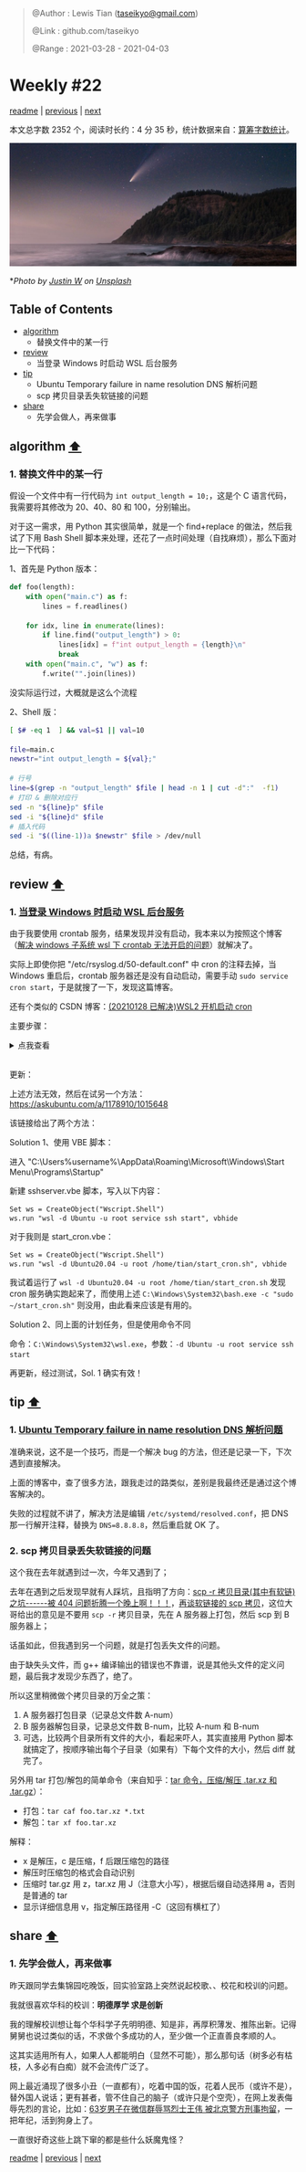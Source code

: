 > @Author  : Lewis Tian (taseikyo@gmail.com)
>
> @Link    : github.com/taseikyo
>
> @Range   : 2021-03-28 - 2021-04-03

# Weekly #22

[readme](../README.md) | [previous](202103W4.md) | [next](202104W1.md)

本文总字数 2352 个，阅读时长约：4 分 35 秒，统计数据来自：[算筹字数统计](http://www.xiqei.com/tools?p=tj)。

![](../images/2021/03/justin-w-cvLJgYak-n4-unsplash.jpg)

\**Photo by [Justin W](https://unsplash.com/@jayphoto) on [Unsplash](https://unsplash.com/photos/cvLJgYak-n4)*

## Table of Contents

- [algorithm](#algorithm-)
	- 替换文件中的某一行
- [review](#review-)
	- 当登录 Windows 时启动 WSL 后台服务
- [tip](#tip-)
	- Ubuntu Temporary failure in name resolution DNS 解析问题
	- scp 拷贝目录丢失软链接的问题
- [share](#share-)
	- 先学会做人，再来做事

## algorithm [⬆](#weekly-22)

### 1. 替换文件中的某一行

假设一个文件中有一行代码为 `int output_length = 10;`，这是个 C 语言代码，我需要将其修改为 20、40、80 和 100，分别输出。

对于这一需求，用 Python 其实很简单，就是一个 find+replace 的做法，然后我试了下用 Bash Shell 脚本来处理，还花了一点时间处理（自找麻烦），那么下面对比一下代码：

1、首先是 Python 版本：

```Python
def foo(length):
	with open("main.c") as f:
		lines = f.readlines()

	for idx, line in enumerate(lines):
		if line.find("output_length") > 0:
			lines[idx] = f"int output_length = {length}\n"
			break
	with open("main.c", "w") as f:
		f.write("".join(lines))
```

没实际运行过，大概就是这么个流程

2、Shell 版：

```Bash
[ $# -eq 1  ] && val=$1 || val=10

file=main.c
newstr="int output_length = ${val};"

# 行号
line=$(grep -n "output_length" $file | head -n 1 | cut -d":"  -f1)
# 打印 & 删除对应行
sed -n "${line}p" $file
sed -i "${line}d" $file
# 插入代码
sed -i "$((line-1))a $newstr" $file > /dev/null
```

总结，有病。

## review [⬆](#weekly-22)

### 1. [当登录 Windows 时启动 WSL 后台服务](https://dev.to/ironfroggy/wsl-tips-starting-linux-background-services-on-windows-login-3o98)

由于我要使用 crontab 服务，结果发现并没有启动，我本来以为按照这个博客（[解决 windows 子系统 wsl 下 crontab 无法开启的问题](https://blog.csdn.net/viva_la_free/article/details/109967308)）就解决了。

实际上即使你把 "/etc/rsyslog.d/50-default.conf" 中 cron 的注释去掉，当 Windows 重启后，crontab 服务器还是没有自动启动，需要手动 `sudo service cron start`，于是就搜了一下，发现这篇博客。

还有个类似的 CSDN 博客：[(20210128 已解决)WSL2 开机启动 cron](https://blog.csdn.net/The_Time_Runner/article/details/113405793)

主要步骤：

<details>
  <summary>点我查看</summary>

1、将启动命令写入一个脚本

```Bash
echo "service cron start" >> ~/start_cron.sh
chmod +x ~/start_cron.sh
```

2、启用无密码 sudo

```Markdown
# Open visudo to edit your sudo config
sudo visudo
# add this line to enable sudo run only this script, replace userid with your own
tian ALL=(root) NOPASSWD: /home/tian/start_cron.sh
```

（小插曲，由于默认编辑器是 nano，我退出后直接 vim 编辑 /etc/sudoers 导致文件损害，然后重装了 Ubuntu 20.04，果然是不作死就不会死，明明 sudoers 文件开头注释写着 "# This file MUST be edited with the 'visudo' command as root."）

3、新建定时任务

任务计划程序库 --> 创建任务

常规：start_cron

触发器：新建 --> 登录时 --> 确定

操作：新建 --> 启动程序 --> 程序或脚本（C:\Windows\System32\bash.exe）>>参加参数（`-c "sudo ~/start_cron.sh"`）

（当我在写这些的时候还没尝试过，仅仅按照步骤做了，后面再更新）

</details><br />

更新：

上述方法无效，然后在试另一个方法：https://askubuntu.com/a/1178910/1015648

该链接给出了两个方法：

Solution 1、使用 VBE 脚本：

进入 "C:\Users\%username%\AppData\Roaming\Microsoft\Windows\Start Menu\Programs\Startup"

新建 sshserver.vbe 脚本，写入以下内容：

```VBE
Set ws = CreateObject("Wscript.Shell") 
ws.run "wsl -d Ubuntu -u root service ssh start", vbhide
```

对于我则是 start_cron.vbe：

```VBE
Set ws = CreateObject("Wscript.Shell") 
ws.run "wsl -d Ubuntu20.04 -u root /home/tian/start_cron.sh", vbhide
```

我试着运行了 `wsl -d Ubuntu20.04 -u root /home/tian/start_cron.sh` 发现 cron 服务确实跑起来了，而使用上述 `C:\Windows\System32\bash.exe -c "sudo ~/start_cron.sh"` 则没用，由此看来应该是有用的。

Solution 2、同上面的计划任务，但是使用命令不同

命令：`C:\Windows\System32\wsl.exe`，参数：`-d Ubuntu -u root service ssh start`

再更新，经过测试，Sol. 1 确实有效！

## tip [⬆](#weekly-22)

### 1. [Ubuntu Temporary failure in name resolution DNS 解析问题](https://blog.csdn.net/weixin_43354181/article/details/105352203)

准确来说，这不是一个技巧，而是一个解决 bug 的方法，但还是记录一下，下次遇到直接解决。

上面的博客中，查了很多方法，跟我走过的路类似，差别是我最终还是通过这个博客解决的。

失败的过程就不讲了，解决方法是编辑 `/etc/systemd/resolved.conf`，把 DNS 那一行解开注释，替换为 `DNS=8.8.8.8`，然后重启就 OK 了。

### 2. scp 拷贝目录丢失软链接的问题

这个我在去年就遇到过一次，今年又遇到了；

去年在遇到之后发现早就有人踩坑，且指明了方向：[scp -r 拷贝目录(其中有软链)之坑------被 404 问题折腾一个晚上啊！！！](https://blog.csdn.net/stpeace/article/details/53136909)，[再谈软链接的 scp 拷贝](https://blog.csdn.net/stpeace/article/details/71249332)，这位大哥给出的意见是不要用 `scp -r` 拷贝目录，先在 A 服务器上打包，然后 scp 到 B 服务器上；

话虽如此，但我遇到另一个问题，就是打包丢失文件的问题。

由于缺失头文件，而 g++ 编译输出的错误也不靠谱，说是其他头文件的定义问题，最后我才发现少东西了，绝了。

所以这里稍微做个拷贝目录的万全之策：

1. A 服务器打包目录（记录总文件数 A-num）
1. B 服务器解包目录，记录总文件数 B-num，比较 A-num 和 B-num
1. 可选，比较两个目录所有文件的大小，看起来吓人，其实直接用 Python 脚本就搞定了，按顺序输出每个子目录（如果有）下每个文件的大小，然后 diff 就完了。

另外用 tar 打包/解包的简单命令（来自知乎：[tar 命令，压缩/解压 .tar.xz 和 .tar.gz](https://zhuanlan.zhihu.com/p/80780297)）：

- 打包：`tar caf foo.tar.xz *.txt`
- 解包：`tar xf foo.tar.xz`

解释：

- x 是解压，c 是压缩，f 后跟压缩包的路径
- 解压时压缩包的格式会自动识别
- 压缩时 tar.gz 用 z，tar.xz 用 J（注意大小写），根据后缀自动选择用 a，否则是普通的 tar
- 显示详细信息用 v，指定解压路径用 -C（这回有横杠了）

## share [⬆](#weekly-22)

### 1. 先学会做人，再来做事

昨天跟同学去集锦园吃晚饭，回实验室路上突然说起校歌、、校花和校训的问题。

我就很喜欢华科的校训：**明德厚学 求是创新**

我的理解校训想让每个华科学子先明明德、知是非，再厚积薄发、推陈出新。记得舅舅也说过类似的话，不求做个多成功的人，至少做一个正直善良孝顺的人。

这其实适用所有人，如果人人都能明白（显然不可能），那么那句话（树多必有枯枝，人多必有白痴）就不会流传广泛了。

网上最近涌现了很多小丑（一直都有），吃着中国的饭，花着人民币（或许不是），替外国人说话；更有甚者，管不住自己的脑子（或许只是个空壳），在网上发表侮辱先烈的言论，比如：[63岁男子在微信群辱骂烈士王伟 被北京警方刑事拘留](https://i.ifeng.com/c/856qEn6cmo8)，一把年纪，活到狗身上了。

一直很好奇这些上跳下窜的都是些什么妖魔鬼怪？

[readme](../README.md) | [previous](202103W4.md) | [next](202104W1.md)

